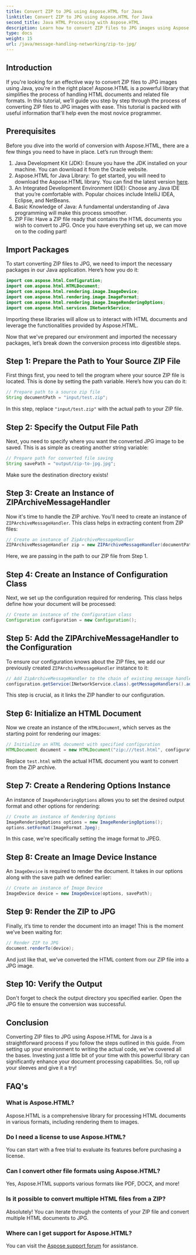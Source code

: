 ```yaml
---
title: Convert ZIP to JPG using Aspose.HTML for Java
linktitle: Convert ZIP to JPG using Aspose.HTML for Java
second_title: Java HTML Processing with Aspose.HTML
description: Learn how to convert ZIP files to JPG images using Aspose.HTML for Java with this step-by-step guide.
type: docs
weight: 15
url: /java/message-handling-networking/zip-to-jpg/
---
```

## Introduction
If you're looking for an effective way to convert ZIP files to JPG images using Java, you're in the right place! Aspose.HTML is a powerful library that simplifies the process of handling HTML documents and related file formats. In this tutorial, we’ll guide you step by step through the process of converting ZIP files to JPG images with ease. This tutorial is packed with useful information that'll help even the most novice programmer.
## Prerequisites
Before you dive into the world of conversion with Aspose.HTML, there are a few things you need to have in place. Let’s run through them:
1. Java Development Kit (JDK): Ensure you have the JDK installed on your machine. You can download it from the Oracle website.
2. Aspose.HTML for Java Library: To get started, you will need to download the Aspose.HTML library. You can find the latest version [here](https://releases.aspose.com/html/java/).
3. An Integrated Development Environment (IDE): Choose any Java IDE that you’re comfortable with. Popular choices include IntelliJ IDEA, Eclipse, and NetBeans.
4. Basic Knowledge of Java: A fundamental understanding of Java programming will make this process smoother.
5. ZIP File: Have a ZIP file ready that contains the HTML documents you wish to convert to JPG.
Once you have everything set up, we can move on to the coding part!
## Import Packages
To start converting ZIP files to JPG, we need to import the necessary packages in our Java application. Here’s how you do it:
```java
import com.aspose.html.Configuration;
import com.aspose.html.HTMLDocument;
import com.aspose.html.rendering.image.ImageDevice;
import com.aspose.html.rendering.image.ImageFormat;
import com.aspose.html.rendering.image.ImageRenderingOptions;
import com.aspose.html.services.INetworkService;
```
Importing these libraries will allow us to interact with HTML documents and leverage the functionalities provided by Aspose.HTML.

Now that we've prepared our environment and imported the necessary packages, let’s break down the conversion process into digestible steps.
## Step 1: Prepare the Path to Your Source ZIP File
First things first, you need to tell the program where your source ZIP file is located. This is done by setting the path variable. Here’s how you can do it:
```java
// Prepare path to a source zip file
String documentPath = "input/test.zip";
```
In this step, replace `"input/test.zip"` with the actual path to your ZIP file. 
## Step 2: Specify the Output File Path
Next, you need to specify where you want the converted JPG image to be saved. This is as simple as creating another string variable:
```java
// Prepare path for converted file saving
String savePath = "output/zip-to-jpg.jpg";
```
Make sure the destination directory exists!
## Step 3: Create an Instance of ZIPArchiveMessageHandler
Now it's time to handle the ZIP archive. You'll need to create an instance of `ZIPArchiveMessageHandler`. This class helps in extracting content from ZIP files:
```java
// Create an instance of ZipArchiveMessageHandler
ZIPArchiveMessageHandler zip = new ZIPArchiveMessageHandler(documentPath);
```
Here, we are passing in the path to our ZIP file from Step 1.
## Step 4: Create an Instance of Configuration Class
Next, we set up the configuration required for rendering. This class helps define how your document will be processed:
```java
// Create an instance of the Configuration class
Configuration configuration = new Configuration();
```
## Step 5: Add the ZIPArchiveMessageHandler to the Configuration
To ensure our configuration knows about the ZIP files, we add our previously created `ZIPArchiveMessageHandler` instance to it:
```java
// Add ZipArchiveMessageHandler to the chain of existing message handlers
configuration.getService(INetworkService.class).getMessageHandlers().addItem(zip);
```
This step is crucial, as it links the ZIP handler to our configuration.
## Step 6: Initialize an HTML Document
Now we create an instance of the `HTMLDocument`, which serves as the starting point for rendering our images:
```java
// Initialize an HTML document with specified configuration
HTMLDocument document = new HTMLDocument("zip:///test.html", configuration);
```
Replace `test.html` with the actual HTML document you want to convert from the ZIP archive.
## Step 7: Create a Rendering Options Instance
An instance of `ImageRenderingOptions` allows you to set the desired output format and other options for rendering:
```java
// Create an instance of Rendering Options
ImageRenderingOptions options = new ImageRenderingOptions();
options.setFormat(ImageFormat.Jpeg);
```
In this case, we're specifically setting the image format to JPEG.
## Step 8: Create an Image Device Instance
An `ImageDevice` is required to render the document. It takes in our options along with the save path we defined earlier:
```java
// Create an instance of Image Device
ImageDevice device = new ImageDevice(options, savePath);
```
## Step 9: Render the ZIP to JPG
Finally, it’s time to render the document into an image! This is the moment we’ve been waiting for:
```java
// Render ZIP to JPG
document.renderTo(device);
```
And just like that, we’ve converted the HTML content from our ZIP file into a JPG image. 
## Step 10: Verify the Output
Don't forget to check the output directory you specified earlier. Open the JPG file to ensure the conversion was successful.
## Conclusion
Converting ZIP files to JPG using Aspose.HTML for Java is a straightforward process if you follow the steps outlined in this guide. From setting up your environment to writing the actual code, we've covered all the bases. Investing just a little bit of your time with this powerful library can significantly enhance your document processing capabilities. So, roll up your sleeves and give it a try!
## FAQ's
### What is Aspose.HTML?
Aspose.HTML is a comprehensive library for processing HTML documents in various formats, including rendering them to images.
### Do I need a license to use Aspose.HTML?
You can start with a free trial to evaluate its features before purchasing a license.
### Can I convert other file formats using Aspose.HTML?
Yes, Aspose.HTML supports various formats like PDF, DOCX, and more!
### Is it possible to convert multiple HTML files from a ZIP?
Absolutely! You can iterate through the contents of your ZIP file and convert multiple HTML documents to JPG.
### Where can I get support for Aspose.HTML?
You can visit the [Aspose support forum](https://forum.aspose.com/c/html/29) for assistance.
